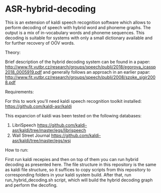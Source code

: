 # ASR-hybrid-decoding
This is an extension of kaldi speech recognition software which allows to perform decoding of speech with hybrid word and phoneme graphs. The output is a mix of in-vocabulary words and phoneme sequences. This decoding is suitable for systems with only a small dictionary available and for further recovery of OOV words. 

Theory:

Brief description of the hybrid decoding system can be found in a paper: http://www.fit.vutbr.cz/research/groups/speech/publi/2018/egorova_icassp2018_0005919.pdf and generally follows an approach in an earlier papar: http://www.fit.vutbr.cz/research/groups/speech/publi/2008/szoke_sigir2008.pdf

Requirements:

For this to work you'll need kaldi speech recognition toolkit installed: https://github.com/kaldi-asr/kaldi

This expancion of kaldi was been tested on the following databases:
1) LibriSpeech https://github.com/kaldi-asr/kaldi/tree/master/egs/librispeech
2) Wall Street Journal https://github.com/kaldi-asr/kaldi/tree/master/egs/wsj

How to run:

First run kaldi recepies and then on top of them you can run hybrid decoding as presented here. The file structure in this repository is the same as kaldi file structure, so it suffices to copy scripts from this repository to corresponding folders in your kaldi system build. After that, run run_hybrid_decoding.sh script, which will build the hybrid decoding graph and perform the decofing.
